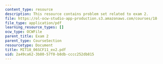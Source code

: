 ```yaml
---
content_type: resource
description: This resource contains problem set related to exam 2.
file: https://ol-ocw-studio-app-production.s3.amazonaws.com/courses/18-06sc-linear-algebra-fall-2011/2a49ca623b8057f0b8dbcccc252db815_MIT18_06SCF11_ex2.pdf
file_type: application/pdf
learning_resource_types: []
ocw_type: OCWFile
parent_title: Exam 2
parent_type: CourseSection
resourcetype: Document
title: MIT18_06SCF11_ex2.pdf
uid: 2a49ca62-3b80-57f0-b8db-cccc252db815
---
```

